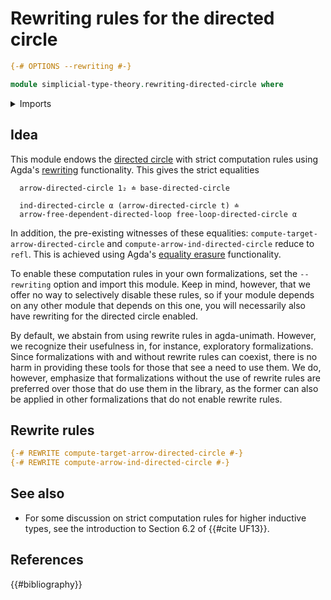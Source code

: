# Rewriting rules for the directed circle

```agda
{-# OPTIONS --rewriting #-}

module simplicial-type-theory.rewriting-directed-circle where
```

<details><summary>Imports</summary>

```agda
open import foundation.homotopies
open import foundation.identity-types
open import foundation.universe-levels

open import reflection.rewriting

open import simplicial-type-theory.directed-circle
```

</details>

## Idea

This module endows the
[directed circle](simplicial-type-theory.directed-circle.md) with strict
computation rules using Agda's [rewriting](reflection.rewriting.md)
functionality. This gives the strict equalities

```text
  arrow-directed-circle 1₂ ≐ base-directed-circle
```

```text
  ind-directed-circle α (arrow-directed-circle t) ≐
  arrow-free-dependent-directed-loop free-loop-directed-circle α
```

In addition, the pre-existing witnesses of these equalities:
`compute-target-arrow-directed-circle` and `compute-arrow-ind-directed-circle`
reduce to `refl`. This is achieved using Agda's
[equality erasure](reflection.erasing-equality.md) functionality.

To enable these computation rules in your own formalizations, set the
`--rewriting` option and import this module. Keep in mind, however, that we
offer no way to selectively disable these rules, so if your module depends on
any other module that depends on this one, you will necessarily also have
rewriting for the directed circle enabled.

By default, we abstain from using rewrite rules in agda-unimath. However, we
recognize their usefulness in, for instance, exploratory formalizations. Since
formalizations with and without rewrite rules can coexist, there is no harm in
providing these tools for those that see a need to use them. We do, however,
emphasize that formalizations without the use of rewrite rules are preferred
over those that do use them in the library, as the former can also be applied in
other formalizations that do not enable rewrite rules.

## Rewrite rules

```agda
{-# REWRITE compute-target-arrow-directed-circle #-}
{-# REWRITE compute-arrow-ind-directed-circle #-}
```

## See also

- For some discussion on strict computation rules for higher inductive types,
  see the introduction to Section 6.2 of {{#cite UF13}}.

## References

{{#bibliography}}
